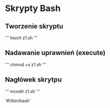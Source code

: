 # Skrypty Bash
## Tworzenie skryptu
'''
touch z1.sh
'''
## Nadawanie uprawnień (execute)
'''
chmod +x z1.sh
'''
## Nagłówek skrytpu
'''
mcedit z1.sh
'''

'#!/bin/bash'
